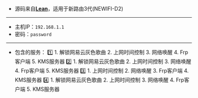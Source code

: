 - 源码来自[**Lean**](https://github.com/coolsnowwolf/lede "Lean")，适用于新路由3代(NEWIFI-D2)

------------


- 主机IP：`192.168.1.1`
- 密码：`password`

------------


- 包含的服务：
	1️⃣
		1. 解锁网易云灰色歌曲
		2. 上网时间控制
		3. 网络唤醒
		4. Frp客户端
		5. KMS服务器
	2️⃣
		1. 解锁网易云灰色歌曲
		2. 上网时间控制
		3. 网络唤醒
		4. Frp客户端
		5. KMS服务器
	[3️⃣](https://github.com/aorosora/NEWIFI-D2-LEDE/releases/download/2021.2.9/openwrt-ramips-mt7621-d-team_newifi-d2-squashfs-sysupgrade-with-passwall.bin)
		1. 上网时间控制
		2. 网络唤醒
		3. Frp客户端
		4. KMS服务器
	[4️⃣](https://github.com/aorosora/NEWIFI-D2-LEDE/releases/download/2021.2.9/openwrt-ramips-mt7621-d-team_newifi-d2-squashfs-sysupgrade-with-openclash.bin)
		1. 解锁网易云灰色歌曲
		2. 上网时间控制
		3. 网络唤醒
		4. Frp客户端
		5. KMS服务器

